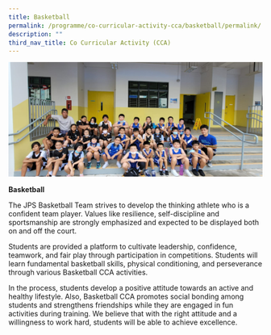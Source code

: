 ```yaml
---
title: Basketball
permalink: /programme/co-curricular-activity-cca/basketball/permalink/
description: ""
third_nav_title: Co Curricular Activity (CCA)
---
```

![](/images/Junior%20Girls%20and%20Boys.jpg)

**Basketball**

The JPS Basketball Team strives to develop the thinking athlete who is a confident team player. Values like resilience, self-discipline and sportsmanship are strongly emphasized and expected to be displayed both on and off the court. 

Students are provided a platform to cultivate leadership, confidence, teamwork, and fair play through participation in competitions. Students will learn fundamental basketball skills, physical conditioning, and perseverance through various Basketball CCA activities. 

In the process, students develop a positive attitude towards an active and healthy lifestyle. Also, Basketball CCA promotes social bonding among students and strengthens friendships while they are engaged in fun activities during training. We believe that with the right attitude and a willingness to work hard, students will be able to achieve excellence.